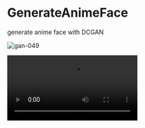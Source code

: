 # GenerateAnimeFace
generate anime face with DCGAN





![gan-049](https://github.com/user-attachments/assets/58009e72-616d-4d7b-8b21-deb17ef4c8d6)



<video controls>
  <source src="[videos/real-estate.mp4](https://github.com/ahmadrezabaqerzade/GenerateAnimeFace/blob/main/video.mp4)" type="video/mp4">
</video>
